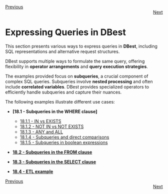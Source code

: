 <div align="left">
    <a href="./16 - comparing-query-costs.md">Previous</a>
</div>
<div align="right">
  <a href="./17.1 - IN-vs-EXISTS.md">Next</a>
</div>

# Expressing Queries in DBest  

This section presents various ways to express queries in **DBest**, including SQL representations and alternative request structures.  

DBest supports multiple ways to formulate the same query, offering flexibility in **operator arrangements** and **query execution strategies**.  

The examples provided focus on **subqueries**, a crucial component of complex SQL queries. Subqueries involve **nested processing** and often include **correlated variables**. DBest provides specialized operators to efficiently handle subqueries and capture their nuances.  

The following examples illustrate different use cases:  

- **[18.1 - Subqueries in the WHERE clause]**  
  - [18.1.1 - IN vs EXISTS](18.1%20-%20IN-vs-EXISTS.md)  
  - [18.1.2 - NOT IN vs NOT EXISTS](18.2%20-%20NOT-IN-vs-NOT-EXISTS.md)  
  - [18.1.3 - ANY and ALL](18.3%20-%20ANY-and-ALL.md)  
  - [18.1.4 - Subqueries and direct comparisons](18.4%20-%20Subqueries-and-direct-comparisons.md)  
  - [18.1.5 - Subqueries in boolean expressions](18.5%20-%20sub-queries-in-boolean-expressions.md)  

- **[18.2 - Subqueries in the FROM clause](18.6%20-%20subqueries-in-from-clause.md)**  
- **[18.3 - Subqueries in the SELECT clause](18.7%20-%20subqueries-in-select-clause.md)**  
- **[18.4 - ETL example](18.8%20-%20etl-example.md)**  

   
<div align="left">
    <a href="./16 - comparing-query-costs.md">Previous</a>
</div>
<div align="right">
  <a href="./17.1 - IN-vs-EXISTS.md">Next</a>
</div>
